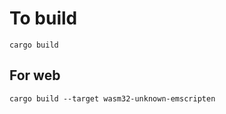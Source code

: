 # To build

```shell
cargo build
```

## For web

```shell
cargo build --target wasm32-unknown-emscripten
```
